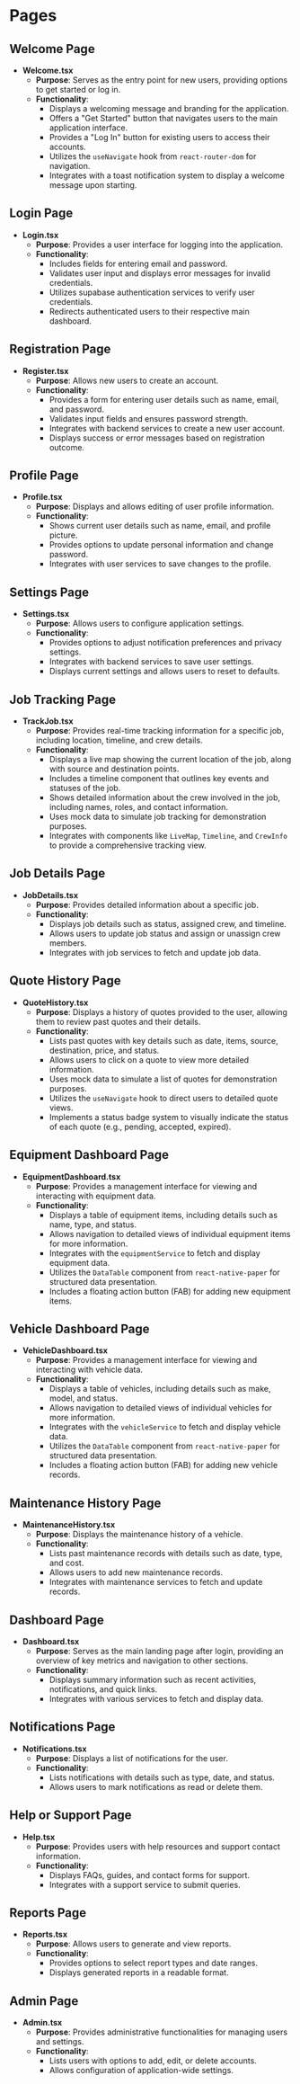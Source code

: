 # Pages

## Welcome Page

- **Welcome.tsx**
  - **Purpose**: Serves as the entry point for new users, providing options to get started or log in.
  - **Functionality**:
    - Displays a welcoming message and branding for the application.
    - Offers a "Get Started" button that navigates users to the main application interface.
    - Provides a "Log In" button for existing users to access their accounts.
    - Utilizes the `useNavigate` hook from `react-router-dom` for navigation.
    - Integrates with a toast notification system to display a welcome message upon starting.

## Login Page

- **Login.tsx**
  - **Purpose**: Provides a user interface for logging into the application.
  - **Functionality**:
    - Includes fields for entering email and password.
    - Validates user input and displays error messages for invalid credentials.
    - Utilizes supabase authentication services to verify user credentials.
    - Redirects authenticated users to their respective main dashboard.

## Registration Page

- **Register.tsx**
  - **Purpose**: Allows new users to create an account.
  - **Functionality**:
    - Provides a form for entering user details such as name, email, and password.
    - Validates input fields and ensures password strength.
    - Integrates with backend services to create a new user account.
    - Displays success or error messages based on registration outcome.

## Profile Page

- **Profile.tsx**
  - **Purpose**: Displays and allows editing of user profile information.
  - **Functionality**:
    - Shows current user details such as name, email, and profile picture.
    - Provides options to update personal information and change password.
    - Integrates with user services to save changes to the profile.

## Settings Page

- **Settings.tsx**
  - **Purpose**: Allows users to configure application settings.
  - **Functionality**:
    - Provides options to adjust notification preferences and privacy settings.
    - Integrates with backend services to save user settings.
    - Displays current settings and allows users to reset to defaults.

## Job Tracking Page

- **TrackJob.tsx**
  - **Purpose**: Provides real-time tracking information for a specific job, including location, timeline, and crew details.
  - **Functionality**:
    - Displays a live map showing the current location of the job, along with source and destination points.
    - Includes a timeline component that outlines key events and statuses of the job.
    - Shows detailed information about the crew involved in the job, including names, roles, and contact information.
    - Uses mock data to simulate job tracking for demonstration purposes.
    - Integrates with components like `LiveMap`, `Timeline`, and `CrewInfo` to provide a comprehensive tracking view.

## Job Details Page

- **JobDetails.tsx**
  - **Purpose**: Provides detailed information about a specific job.
  - **Functionality**:
    - Displays job details such as status, assigned crew, and timeline.
    - Allows users to update job status and assign or unassign crew members.
    - Integrates with job services to fetch and update job data.

## Quote History Page

- **QuoteHistory.tsx**
  - **Purpose**: Displays a history of quotes provided to the user, allowing them to review past quotes and their details.
  - **Functionality**:
    - Lists past quotes with key details such as date, items, source, destination, price, and status.
    - Allows users to click on a quote to view more detailed information.
    - Uses mock data to simulate a list of quotes for demonstration purposes.
    - Utilizes the `useNavigate` hook to direct users to detailed quote views.
    - Implements a status badge system to visually indicate the status of each quote (e.g., pending, accepted, expired).

## Equipment Dashboard Page

- **EquipmentDashboard.tsx**
  - **Purpose**: Provides a management interface for viewing and interacting with equipment data.
  - **Functionality**:
    - Displays a table of equipment items, including details such as name, type, and status.
    - Allows navigation to detailed views of individual equipment items for more information.
    - Integrates with the `equipmentService` to fetch and display equipment data.
    - Utilizes the `DataTable` component from `react-native-paper` for structured data presentation.
    - Includes a floating action button (FAB) for adding new equipment items.


## Vehicle Dashboard Page

- **VehicleDashboard.tsx**
  - **Purpose**: Provides a management interface for viewing and interacting with vehicle data.
  - **Functionality**:
    - Displays a table of vehicles, including details such as make, model, and status.
    - Allows navigation to detailed views of individual vehicles for more information.
    - Integrates with the `vehicleService` to fetch and display vehicle data.
    - Utilizes the `DataTable` component from `react-native-paper` for structured data presentation.
    - Includes a floating action button (FAB) for adding new vehicle records.

## Maintenance History Page

- **MaintenanceHistory.tsx**
  - **Purpose**: Displays the maintenance history of a vehicle.
  - **Functionality**:
    - Lists past maintenance records with details such as date, type, and cost.
    - Allows users to add new maintenance records.
    - Integrates with maintenance services to fetch and update records.
    

## Dashboard Page

- **Dashboard.tsx**
  - **Purpose**: Serves as the main landing page after login, providing an overview of key metrics and navigation to other sections.
  - **Functionality**:
    - Displays summary information such as recent activities, notifications, and quick links.
    - Integrates with various services to fetch and display data.

## Notifications Page

- **Notifications.tsx**
  - **Purpose**: Displays a list of notifications for the user.
  - **Functionality**:
    - Lists notifications with details such as type, date, and status.
    - Allows users to mark notifications as read or delete them.

## Help or Support Page

- **Help.tsx**
  - **Purpose**: Provides users with help resources and support contact information.
  - **Functionality**:
    - Displays FAQs, guides, and contact forms for support.
    - Integrates with a support service to submit queries.

## Reports Page

- **Reports.tsx**
  - **Purpose**: Allows users to generate and view reports.
  - **Functionality**:
    - Provides options to select report types and date ranges.
    - Displays generated reports in a readable format.

## Admin Page

- **Admin.tsx**
  - **Purpose**: Provides administrative functionalities for managing users and settings.
  - **Functionality**:
    - Lists users with options to add, edit, or delete accounts.
    - Allows configuration of application-wide settings. 